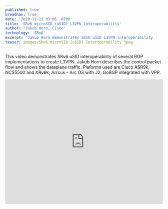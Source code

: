 ```yaml
---
published: true
breadnav: true
date: '2020-12-22 03:06 -0700'
title: 'SRv6 microSID (uSID) L3VPN Interoperability'
author: 'Jakub Horn, Cisco'
technology: 'SRv6'
excerpt: 'Jakub Horn demonstrates SRv6 uSID L3VPN interoperability.'
teaser: images/SRv6 microSID (uSID) Interoperability.jpeg
---    
```

This video demonstrates SRv6 uSID interoperability of several BGP implementations to create L3VPN. Jakub Horn describes the control packet flow and shows the dataplane traffic. Plaforms used are Cisco ASR9k, NCS5500 and XRv9k; Arrcus - Arc OS with J2; GoBGP integrated with VPP.

<iframe width="100%" height="400px" src="https://www.youtube.com/embed/UBpBTu4hpAU" frameborder="0" allowfullscreen></iframe>
